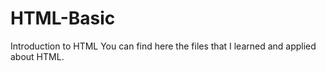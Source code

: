 # HTML-Basic
Introduction to HTML
You can find here the files that I learned and applied about HTML.
